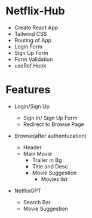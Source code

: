 # Netflix-Hub

- Create React App
- Tailwind CSS
- Routing of App
- Login Form
- Sign Up Form
- Form Validation
- useRef Hook


# Features
- Login/Sign Up
    - Sign In/ Sign Up Form
    - Redirect to Browse Page

- Browse(after authentucation)
    - Header
    - Main Movie
        - Trailer in Bg
        - Title and Desc
        - Movie Suggestion
            - Movies list


- NetflixGPT
    - Search Bar
    - Movie Suggestion            

